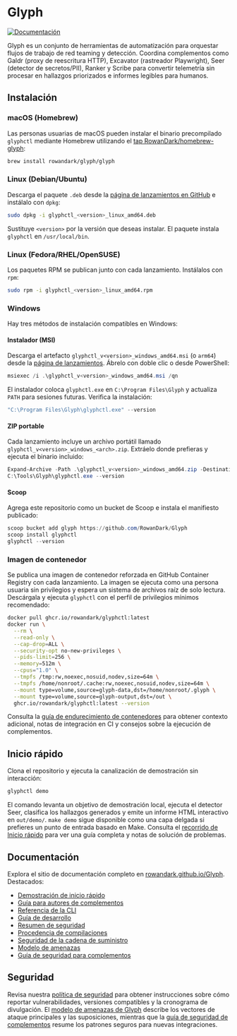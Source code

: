 # Glyph

[![Documentación](https://img.shields.io/badge/docs-material-blue)](https://rowandark.github.io/Glyph/)

Glyph es un conjunto de herramientas de automatización para orquestar flujos de trabajo de red teaming y detección. Coordina complementos como Galdr (proxy de reescritura HTTP), Excavator (rastreador Playwright), Seer (detector de secretos/PII), Ranker y Scribe para convertir telemetría sin procesar en hallazgos priorizados e informes legibles para humanos.

## Instalación

### macOS (Homebrew)

Las personas usuarias de macOS pueden instalar el binario precompilado `glyphctl` mediante Homebrew utilizando el [tap RowanDark/homebrew-glyph](https://github.com/RowanDark/homebrew-glyph):

```bash
brew install rowandark/glyph/glyph
```

### Linux (Debian/Ubuntu)

Descarga el paquete `.deb` desde la [página de lanzamientos en GitHub](https://github.com/RowanDark/Glyph/releases) e instálalo con `dpkg`:

```bash
sudo dpkg -i glyphctl_<version>_linux_amd64.deb
```

Sustituye `<version>` por la versión que deseas instalar. El paquete instala `glyphctl` en `/usr/local/bin`.

### Linux (Fedora/RHEL/OpenSUSE)

Los paquetes RPM se publican junto con cada lanzamiento. Instálalos con `rpm`:

```bash
sudo rpm -i glyphctl_<version>_linux_amd64.rpm
```

### Windows

Hay tres métodos de instalación compatibles en Windows:

#### Instalador (MSI)

Descarga el artefacto `glyphctl_v<version>_windows_amd64.msi` (o `arm64`) desde la [página de lanzamientos](https://github.com/RowanDark/Glyph/releases). Ábrelo con doble clic o desde PowerShell:

```powershell
msiexec /i .\glyphctl_v<version>_windows_amd64.msi /qn
```

El instalador coloca `glyphctl.exe` en `C:\Program Files\Glyph` y actualiza `PATH` para sesiones futuras. Verifica la instalación:

```powershell
"C:\Program Files\Glyph\glyphctl.exe" --version
```

#### ZIP portable

Cada lanzamiento incluye un archivo portátil llamado `glyphctl_v<version>_windows_<arch>.zip`. Extráelo donde prefieras y ejecuta el binario incluido:

```powershell
Expand-Archive -Path .\glyphctl_v<version>_windows_amd64.zip -DestinationPath C:\Tools\Glyph
C:\Tools\Glyph\glyphctl.exe --version
```

#### Scoop

Agrega este repositorio como un bucket de Scoop e instala el manifiesto publicado:

```powershell
scoop bucket add glyph https://github.com/RowanDark/Glyph
scoop install glyphctl
glyphctl --version
```

### Imagen de contenedor

Se publica una imagen de contenedor reforzada en GitHub Container Registry con cada lanzamiento. La imagen se ejecuta como una persona usuaria sin privilegios y espera un sistema de archivos raíz de solo lectura. Descárgala y ejecuta `glyphctl` con el perfil de privilegios mínimos recomendado:

```bash
docker pull ghcr.io/rowandark/glyphctl:latest
docker run \
  --rm \
  --read-only \
  --cap-drop=ALL \
  --security-opt no-new-privileges \
  --pids-limit=256 \
  --memory=512m \
  --cpus="1.0" \
  --tmpfs /tmp:rw,noexec,nosuid,nodev,size=64m \
  --tmpfs /home/nonroot/.cache:rw,noexec,nosuid,nodev,size=64m \
  --mount type=volume,source=glyph-data,dst=/home/nonroot/.glyph \
  --mount type=volume,source=glyph-output,dst=/out \
  ghcr.io/rowandark/glyphctl:latest --version
```

Consulta la [guía de endurecimiento de contenedores](docs/en/security/container.md) para obtener contexto adicional, notas de integración en CI y consejos sobre la ejecución de complementos.

## Inicio rápido

Clona el repositorio y ejecuta la canalización de demostración sin interacción:

```bash
glyphctl demo
```

El comando levanta un objetivo de demostración local, ejecuta el detector Seer, clasifica los hallazgos generados y emite un informe HTML interactivo en `out/demo/`. `make demo` sigue disponible como una capa delgada si prefieres un punto de entrada basado en Make. Consulta el [recorrido de Inicio rápido](https://rowandark.github.io/Glyph/quickstart/) para ver una guía completa y notas de solución de problemas.

## Documentación

Explora el sitio de documentación completo en [rowandark.github.io/Glyph](https://rowandark.github.io/Glyph/). Destacados:

* [Demostración de inicio rápido](https://rowandark.github.io/Glyph/quickstart/)
* [Guía para autores de complementos](https://rowandark.github.io/Glyph/plugins/)
* [Referencia de la CLI](https://rowandark.github.io/Glyph/cli/)
* [Guía de desarrollo](https://rowandark.github.io/Glyph/dev-guide/)
* [Resumen de seguridad](https://rowandark.github.io/Glyph/security/)
* [Procedencia de compilaciones](https://rowandark.github.io/Glyph/security/provenance/)
* [Seguridad de la cadena de suministro](https://rowandark.github.io/Glyph/security/supply-chain/)
* [Modelo de amenazas](https://rowandark.github.io/Glyph/security/threat-model/)
* [Guía de seguridad para complementos](PLUGIN_GUIDE.md)

## Seguridad

Revisa nuestra [política de seguridad](SECURITY.md) para obtener instrucciones sobre cómo reportar vulnerabilidades, versiones compatibles y la cronograma de divulgación. El [modelo de amenazas de Glyph](THREAT_MODEL.md) describe los vectores de ataque principales y las suposiciones, mientras que la [guía de seguridad de complementos](PLUGIN_GUIDE.md) resume los patrones seguros para nuevas integraciones.
